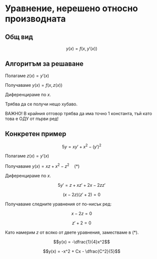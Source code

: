 # Уравнение, нерешено относно производната

## Общ вид

$$y(x) = f(x, y'(x))$$

## Алгоритъм за решаване

Полагаме $z(x) = y'(x)$

Получаваме $y(x) = f(x, z(x))$

Диференцираме по $x$.

Трябва да се получи нещо хубаво.

ВАЖНО! В крайния отговор трябва да има точно 1 константа, тъй като това е ОДУ от първи ред!

## Конкретен пример

$$5y = xy' + x^2 - (y')^2$$

Полагаме $z(x) = y'(x)$

Получаваме $y(x) = xz + x^2 - z^2 \quad (*)$

Диференцираме по $x$.

$$5y' = z+xz'+2x-2zz'$$

$$(x-2z)(z'+2) = 0$$

Получаваме следните уравнения от по-нисък ред:

$$x-2z = 0$$

$$z'+2 = 0$$

Като намерим $z$ от всяко от двете уравнения, заместваме в $(*)$.

$$y(x) = -\dfrac{1}{4}x^2$$

$$y(x) = -x^2 + Cx - \dfrac{C^2}{5}$$